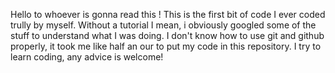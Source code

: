 Hello to whoever is gonna read this !
This is the first bit of code I ever coded trully by myself. 
Without a tutorial I mean, i obviously googled some of the stuff to understand what I was doing. 
I don't know how to use git and github properly, it took me like half an our to put my code in this repository. 
I try to learn coding, any advice is welcome!
